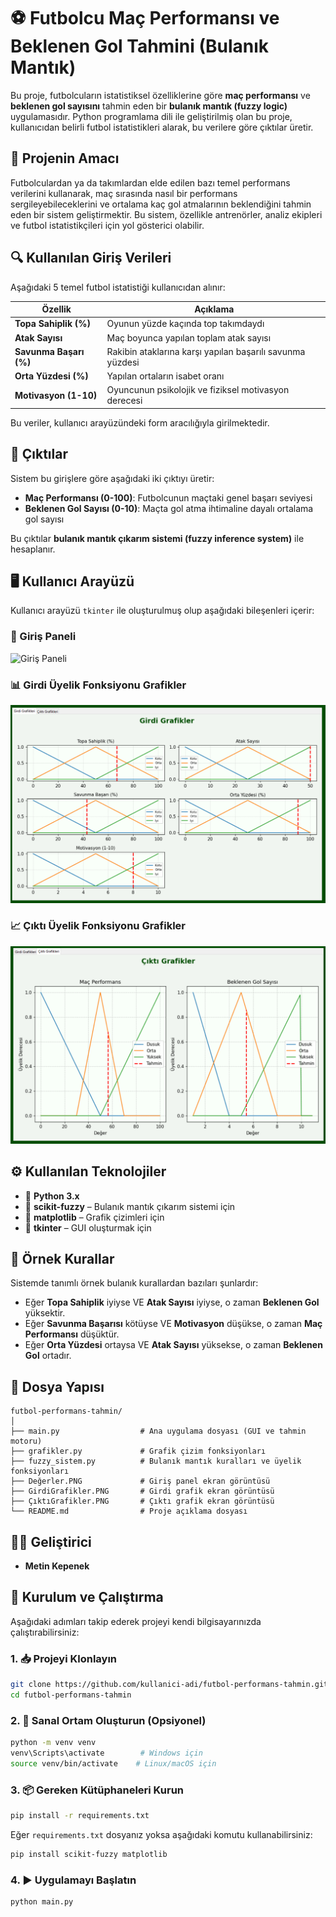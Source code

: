 
# ⚽ Futbolcu Maç Performansı ve Beklenen Gol Tahmini (Bulanık Mantık)

Bu proje, futbolcuların istatistiksel özelliklerine göre **maç performansı** ve **beklenen gol sayısını** tahmin eden bir **bulanık mantık (fuzzy logic)** uygulamasıdır. Python programlama dili ile geliştirilmiş olan bu proje, kullanıcıdan belirli futbol istatistikleri alarak, bu verilere göre çıktılar üretir.

## 🎯 Projenin Amacı

Futbolculardan ya da takımlardan elde edilen bazı temel performans verilerini kullanarak, maç sırasında nasıl bir performans sergileyebileceklerini ve ortalama kaç gol atmalarının beklendiğini tahmin eden bir sistem geliştirmektir. Bu sistem, özellikle antrenörler, analiz ekipleri ve futbol istatistikçileri için yol gösterici olabilir.

## 🔍 Kullanılan Giriş Verileri

Aşağıdaki 5 temel futbol istatistiği kullanıcıdan alınır:

| Özellik              | Açıklama |
|----------------------|----------|
| **Topa Sahiplik (%)**  | Oyunun yüzde kaçında top takımdaydı |
| **Atak Sayısı**        | Maç boyunca yapılan toplam atak sayısı |
| **Savunma Başarı (%)** | Rakibin ataklarına karşı yapılan başarılı savunma yüzdesi |
| **Orta Yüzdesi (%)**   | Yapılan ortaların isabet oranı |
| **Motivasyon (1-10)**  | Oyuncunun psikolojik ve fiziksel motivasyon derecesi |

Bu veriler, kullanıcı arayüzündeki form aracılığıyla girilmektedir.

## 🧠 Çıktılar

Sistem bu girişlere göre aşağıdaki iki çıktıyı üretir:

- **Maç Performansı (0-100)**: Futbolcunun maçtaki genel başarı seviyesi
- **Beklenen Gol Sayısı (0-10)**: Maçta gol atma ihtimaline dayalı ortalama gol sayısı

Bu çıktılar **bulanık mantık çıkarım sistemi (fuzzy inference system)** ile hesaplanır.

## 🖥️ Kullanıcı Arayüzü

Kullanıcı arayüzü `tkinter` ile oluşturulmuş olup aşağıdaki bileşenleri içerir:

### 📌 Giriş Paneli

![Giriş Paneli](img/Değerler.PNG)

### 📊 Girdi Üyelik Fonksiyonu Grafikler

![Girdi Grafikler](img/GirdiGrafikler.PNG)

### 📈 Çıktı Üyelik Fonksiyonu Grafikler

![Çıktı Grafikler](img/ÇıktıGrafikler.PNG)

## ⚙️ Kullanılan Teknolojiler

- 🐍 **Python 3.x**
- 🔢 **scikit-fuzzy** – Bulanık mantık çıkarım sistemi için
- 🎨 **matplotlib** – Grafik çizimleri için
- 🧱 **tkinter** – GUI oluşturmak için

## 🧪 Örnek Kurallar

Sistemde tanımlı örnek bulanık kurallardan bazıları şunlardır:

- Eğer **Topa Sahiplik** iyiyse VE **Atak Sayısı** iyiyse, o zaman **Beklenen Gol** yüksektir.
- Eğer **Savunma Başarısı** kötüyse VE **Motivasyon** düşükse, o zaman **Maç Performansı** düşüktür.
- Eğer **Orta Yüzdesi** ortaysa VE **Atak Sayısı** yüksekse, o zaman **Beklenen Gol** ortadır.

## 📁 Dosya Yapısı

```
futbol-performans-tahmin/
│
├── main.py                  # Ana uygulama dosyası (GUI ve tahmin motoru)
├── grafikler.py             # Grafik çizim fonksiyonları
├── fuzzy_sistem.py          # Bulanık mantık kuralları ve üyelik fonksiyonları
├── Değerler.PNG             # Giriş panel ekran görüntüsü
├── GirdiGrafikler.PNG       # Girdi grafik ekran görüntüsü
├── ÇıktıGrafikler.PNG       # Çıktı grafik ekran görüntüsü
└── README.md                # Proje açıklama dosyası
```

## 👨‍💻 Geliştirici

- **Metin Kepenek**

## 🚀 Kurulum ve Çalıştırma

Aşağıdaki adımları takip ederek projeyi kendi bilgisayarınızda çalıştırabilirsiniz:

### 1. 📥 Projeyi Klonlayın

```bash
git clone https://github.com/kullanici-adi/futbol-performans-tahmin.git
cd futbol-performans-tahmin
```

### 2. 🧪 Sanal Ortam Oluşturun (Opsiyonel)

```bash
python -m venv venv
venv\Scripts\activate        # Windows için
source venv/bin/activate    # Linux/macOS için
```

### 3. 📦 Gereken Kütüphaneleri Kurun

```bash
pip install -r requirements.txt
```

Eğer `requirements.txt` dosyanız yoksa aşağıdaki komutu kullanabilirsiniz:

```bash
pip install scikit-fuzzy matplotlib
```

### 4. ▶️ Uygulamayı Başlatın

```bash
python main.py
```
